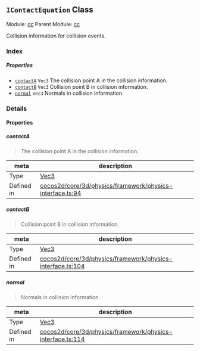 ## `IContactEquation` Class



Module: [cc](../modules/cc.md)
Parent Module: [cc](../modules/cc.md)


Collision information for collision events.



### Index

##### Properties

  - [`contactA`](#contacta) `Vec3` The collision point A in the collision information.
  - [`contactB`](#contactb) `Vec3` Collision point B in collision information.
  - [`normal`](#normal) `Vec3` Normals in collision information.





### Details


#### Properties


##### contactA

> The collision point A in the collision information.

| meta | description |
|------|-------------|
| Type | <a href="../classes/Vec3.html" class="crosslink">Vec3</a> |
| Defined in | [cocos2d/core/3d/physics/framework/physics-interface.ts:94](https://github.com/cocos-creator/engine/blob/ed2b039b9aa8396d7da1c8c1149f41269733e8fd/cocos2d/core/3d/physics/framework/physics-interface.ts#L94) |



##### contactB

> Collision point B in collision information.

| meta | description |
|------|-------------|
| Type | <a href="../classes/Vec3.html" class="crosslink">Vec3</a> |
| Defined in | [cocos2d/core/3d/physics/framework/physics-interface.ts:104](https://github.com/cocos-creator/engine/blob/ed2b039b9aa8396d7da1c8c1149f41269733e8fd/cocos2d/core/3d/physics/framework/physics-interface.ts#L104) |



##### normal

> Normals in collision information.

| meta | description |
|------|-------------|
| Type | <a href="../classes/Vec3.html" class="crosslink">Vec3</a> |
| Defined in | [cocos2d/core/3d/physics/framework/physics-interface.ts:114](https://github.com/cocos-creator/engine/blob/ed2b039b9aa8396d7da1c8c1149f41269733e8fd/cocos2d/core/3d/physics/framework/physics-interface.ts#L114) |







